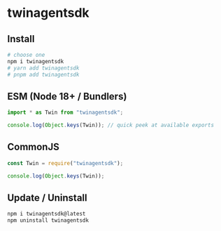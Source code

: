 # twinagentsdk

## Install
~~~bash
# choose one
npm i twinagentsdk
# yarn add twinagentsdk
# pnpm add twinagentsdk
~~~

## ESM (Node 18+ / Bundlers)
~~~js
import * as Twin from "twinagentsdk";

console.log(Object.keys(Twin)); // quick peek at available exports
~~~

## CommonJS
~~~js
const Twin = require("twinagentsdk");

console.log(Object.keys(Twin));
~~~


## Update / Uninstall
~~~bash
npm i twinagentsdk@latest
npm uninstall twinagentsdk
~~~
